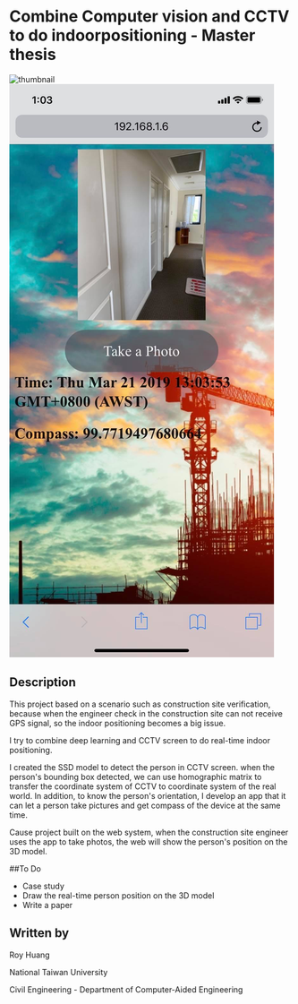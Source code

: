 # Combine Computer vision and CCTV to do indoorpositioning - Master thesis

![thumbnail](demo.gif) ![thumbnail](app.jpg)

## Description

This project based on a scenario such as construction site verification, because when the engineer check in the construction site can not receive GPS signal, so the indoor positioning becomes a big issue.   

I try to combine deep learning and CCTV screen to do real-time indoor positioning.

I created the SSD model to detect the person in CCTV screen. when the person's bounding box detected, we can use homographic matrix to transfer the coordinate system of CCTV to coordinate system of the real world. In addition, to know the person's orientation, I develop an app that it can let a person take pictures and get compass of the device at the same time.

Cause project built on the web system, when the construction site engineer uses the app to take photos, the web will show the person's position on the 3D model.

##To Do

- Case study
- Draw the real-time person position on the 3D model
- Write a paper

## Written by

Roy Huang <br />

National Taiwan University<br />

Civil Engineering - Department of Computer-Aided Engineering<br />
